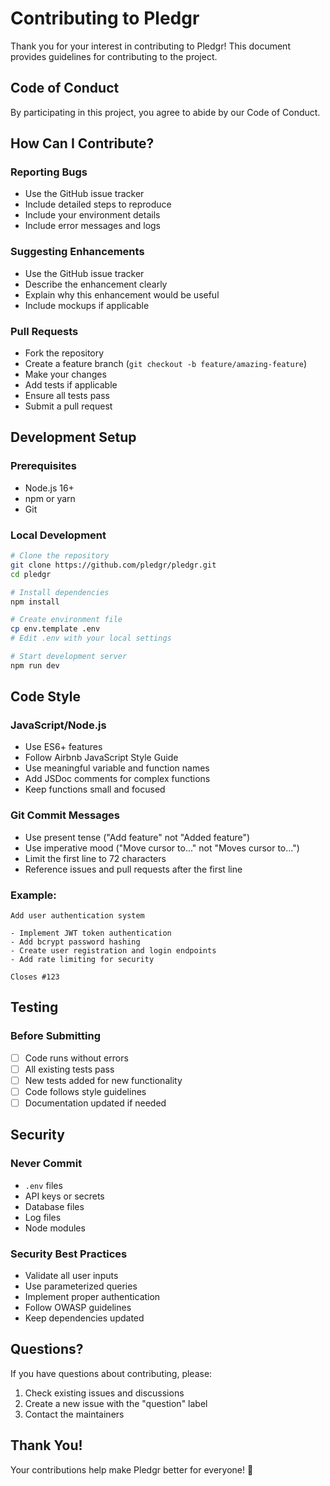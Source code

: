 # Contributing to Pledgr

Thank you for your interest in contributing to Pledgr! This document provides guidelines for contributing to the project.

## Code of Conduct

By participating in this project, you agree to abide by our Code of Conduct.

## How Can I Contribute?

### Reporting Bugs
- Use the GitHub issue tracker
- Include detailed steps to reproduce
- Include your environment details
- Include error messages and logs

### Suggesting Enhancements
- Use the GitHub issue tracker
- Describe the enhancement clearly
- Explain why this enhancement would be useful
- Include mockups if applicable

### Pull Requests
- Fork the repository
- Create a feature branch (`git checkout -b feature/amazing-feature`)
- Make your changes
- Add tests if applicable
- Ensure all tests pass
- Submit a pull request

## Development Setup

### Prerequisites
- Node.js 16+ 
- npm or yarn
- Git

### Local Development
```bash
# Clone the repository
git clone https://github.com/pledgr/pledgr.git
cd pledgr

# Install dependencies
npm install

# Create environment file
cp env.template .env
# Edit .env with your local settings

# Start development server
npm run dev
```

## Code Style

### JavaScript/Node.js
- Use ES6+ features
- Follow Airbnb JavaScript Style Guide
- Use meaningful variable and function names
- Add JSDoc comments for complex functions
- Keep functions small and focused

### Git Commit Messages
- Use present tense ("Add feature" not "Added feature")
- Use imperative mood ("Move cursor to..." not "Moves cursor to...")
- Limit the first line to 72 characters
- Reference issues and pull requests after the first line

### Example:
```
Add user authentication system

- Implement JWT token authentication
- Add bcrypt password hashing
- Create user registration and login endpoints
- Add rate limiting for security

Closes #123
```

## Testing

### Before Submitting
- [ ] Code runs without errors
- [ ] All existing tests pass
- [ ] New tests added for new functionality
- [ ] Code follows style guidelines
- [ ] Documentation updated if needed

## Security

### Never Commit
- `.env` files
- API keys or secrets
- Database files
- Log files
- Node modules

### Security Best Practices
- Validate all user inputs
- Use parameterized queries
- Implement proper authentication
- Follow OWASP guidelines
- Keep dependencies updated

## Questions?

If you have questions about contributing, please:
1. Check existing issues and discussions
2. Create a new issue with the "question" label
3. Contact the maintainers

## Thank You!

Your contributions help make Pledgr better for everyone! 🎉
